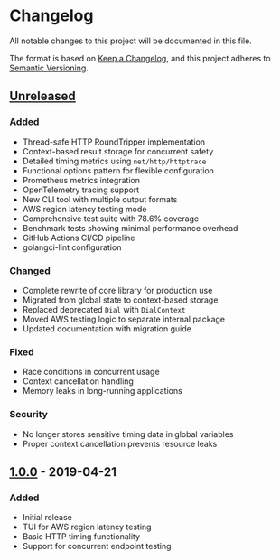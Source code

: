 # Changelog

All notable changes to this project will be documented in this file.

The format is based on [Keep a Changelog](https://keepachangelog.com/en/1.0.0/),
and this project adheres to [Semantic Versioning](https://semver.org/spec/v2.0.0.html).

## [Unreleased]

### Added
- Thread-safe HTTP RoundTripper implementation
- Context-based result storage for concurrent safety
- Detailed timing metrics using `net/http/httptrace`
- Functional options pattern for flexible configuration
- Prometheus metrics integration
- OpenTelemetry tracing support
- New CLI tool with multiple output formats
- AWS region latency testing mode
- Comprehensive test suite with 78.6% coverage
- Benchmark tests showing minimal performance overhead
- GitHub Actions CI/CD pipeline
- golangci-lint configuration

### Changed
- Complete rewrite of core library for production use
- Migrated from global state to context-based storage
- Replaced deprecated `Dial` with `DialContext`
- Moved AWS testing logic to separate internal package
- Updated documentation with migration guide

### Fixed
- Race conditions in concurrent usage
- Context cancellation handling
- Memory leaks in long-running applications

### Security
- No longer stores sensitive timing data in global variables
- Proper context cancellation prevents resource leaks

## [1.0.0] - 2019-04-21

### Added
- Initial release
- TUI for AWS region latency testing
- Basic HTTP timing functionality
- Support for concurrent endpoint testing

[Unreleased]: https://github.com/joeabbey/ferret/compare/v1.0.0...HEAD
[1.0.0]: https://github.com/joeabbey/ferret/releases/tag/v1.0.0